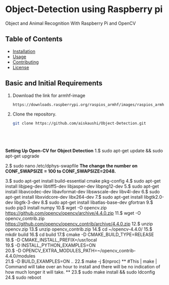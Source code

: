 # Object-Detection using Raspberry pi

Object and Animal Recognition With Raspberry Pi and OpenCV

## Table of Contents
- [Installation](#installation)
- [Usage](#usage)
- [Contributing](#contributing)
- [License](#license)

## Basic and Initial Requirements
1. Download the link for armhf-image
   ```bash
   https://downloads.raspberrypi.org/raspios_armhf/images/raspios_armhf-2021-05-28/
1. Clone the repository.
   ```bash
   git clone https://github.com/aiskaushi/Object-Detection.git






**Setting Up Open-CV for Object Detection**
1.$ sudo apt-get update && sudo apt-get upgrade

2.$ sudo nano /etc/dphys-swapfile
**The change the number on CONF_SWAPSIZE = 100 to CONF_SWAPSIZE=2048.** 

3.$ sudo apt-get install build-essential cmake pkg-config
4.$ sudo apt-get install libjpeg-dev libtiff5-dev libjasper-dev libpng12-dev
5.$ sudo apt-get install libavcodec-dev libavformat-dev libswscale-dev libv4l-dev
6.$ sudo apt-get install libxvidcore-dev libx264-dev
7.$ sudo apt-get install libgtk2.0-dev libgtk-3-dev
8.$ sudo apt-get install libatlas-base-dev gfortran
9.$ sudo pip3 install numpy
10.$ wget -O opencv.zip https://github.com/opencv/opencv/archive/4.4.0.zip
11.$ wget -O opencv_contrib.zip https://github.com/opencv/opencv_contrib/archive/4.4.0.zip
12.$ unzip opencv.zip
13.$ unzip opencv_contrib.zip
14.$ cd ~/opencv-4.4.0/
15.$ mkdir build
16.$ cd build
17.$ cmake -D CMAKE_BUILD_TYPE=RELEASE \
18.$ -D CMAKE_INSTALL_PREFIX=/usr/local \
19.$ -D INSTALL_PYTHON_EXAMPLES=ON \
20.$ -D OPENCV_EXTRA_MODULES_PATH=~/opencv_contrib-4.4.0/modules \
21.$ -D BUILD_EXAMPLES=ON ..
22.$ make -j $(nproc)      ** #This | make | Command will take over an hour to install and there will be no indication of how much longer it will take. **
23.$ sudo make install && sudo ldconfig
24.$ sudo reboot
